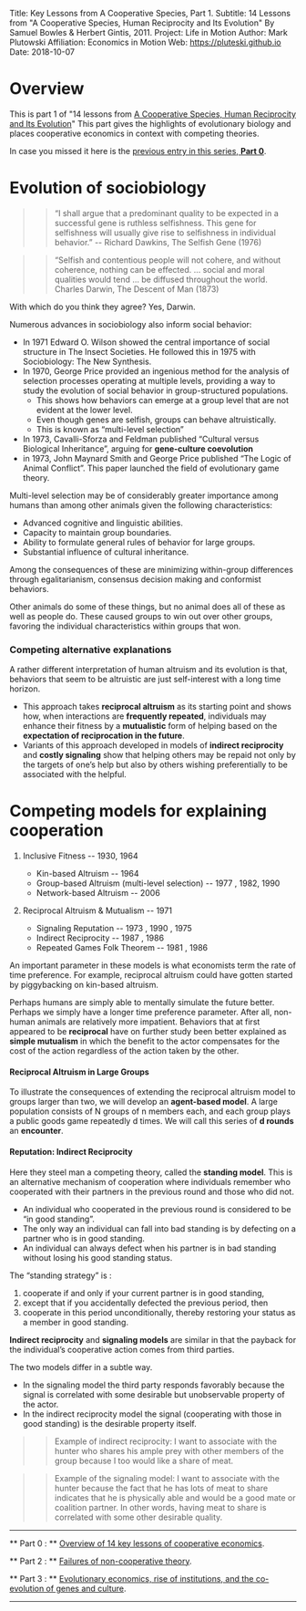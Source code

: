 Title:  Key Lessons from A Cooperative Species, Part 1.
Subtitle:    14 Lessons from "A Cooperative Species, Human Reciprocity and Its Evolution" By Samuel Bowles & Herbert Gintis, 2011.
Project:     Life in Motion
Author:      Mark Plutowski
Affiliation: Economics in Motion
Web:         https://pluteski.github.io
Date:        2018-10-07


# Overview
This is part 1 of "14 lessons from [A Cooperative Species, Human Reciprocity and Its Evolution](https://press.princeton.edu/titles/9474.html)"  This part gives the highlights of evolutionary biology and places cooperative economics in context with competing theories. 

In case you missed it here is the [previous entry in this series, **Part 0**](https://pluteski.github.io/speech-to-text/key-lessons-from-a-cooperative-species-part-0.html).



# Evolution of sociobiology
>> “I shall argue that a predominant quality to be expected in a successful gene is ruthless selfishness. This gene for selfishness will usually give rise to selfishness in individual behavior.” -- Richard Dawkins, The Selfish Gene (1976)

>> “Selfish and contentious people will not cohere, and without coherence, nothing can be effected. … social and moral qualities would tend … be diffused throughout the world. Charles Darwin, The Descent of Man (1873)

With which do you think they agree? Yes, Darwin.

Numerous advances in sociobiology also inform social behavior:

* In 1971 Edward O. Wilson showed the central importance of social structure in The Insect Societies. He followed this in 1975 with Sociobiology: The New Synthesis.
* In 1970, George Price provided an ingenious method for the analysis of selection processes operating at multiple levels, providing a way to study the evolution of social behavior in group-structured populations. 
    * This shows how behaviors can emerge at a group level that are not evident at the lower level.
    * Even though genes are selfish, groups can behave altruistically. 
    * This is known as “multi-level selection”
* In 1973, Cavalli-Sforza and Feldman published “Cultural versus Biological Inheritance”, arguing for **gene-culture coevolution**
* in 1973, John Maynard Smith and George Price published “The Logic of Animal Conflict”. This paper launched the field of evolutionary game theory.

Multi-level selection may be of considerably greater importance among humans than among other animals given the following characteristics:

* Advanced cognitive and linguistic abilities.
* Capacity to maintain group boundaries.
* Ability to formulate general rules of behavior for large groups.
* Substantial influence of cultural inheritance.

Among the consequences of these are minimizing within-group differences through egalitarianism, consensus decision making and conformist behaviors. 

Other animals do some of these things, but no animal does all of these as well as people do.  These caused groups to win out over other groups, favoring the individual characteristics within groups that won.


### Competing alternative explanations
A rather different interpretation of human altruism and its evolution is that, behaviors that seem to be altruistic are just self-interest with a long time horizon. 

* This approach takes **reciprocal altruism** as its starting point and shows how, when interactions are **frequently repeated**, individuals may enhance their fitness by a **mutualistic** form of helping based on the **expectation of reciprocation in the future**. 
* Variants of this approach developed in models of **indirect reciprocity** and **costly signaling** show that helping others may be repaid not only by the targets of one’s help but also by others wishing preferentially to be associated with the helpful.

# Competing models for explaining cooperation

1. Inclusive Fitness -- 1930, 1964
    * Kin-based Altruism -- 1964 
    * Group-based Altruism (multi-level selection) -- 1977 , 1982,  1990 
    * Network-based Altruism  -- 2006 

1. Reciprocal Altruism & Mutualism -- 1971 
    * Signaling Reputation -- 1973 , 1990 , 1975 
    * Indirect Reciprocity -- 1987 , 1986 
    * Repeated Games Folk Theorem -- 1981 , 1986 

An important parameter in these models is what economists term the rate of time preference. For example, reciprocal altruism could have gotten started by piggybacking on kin-based altruism.

Perhaps humans are simply able to mentally simulate the future better. Perhaps we simply have a longer time preference parameter. After all, non-human animals are relatively more impatient. Behaviors that at first appeared to be **reciprocal** have on further study been better explained as **simple mutualism** in which the benefit to the actor compensates for the cost of the action regardless of the action taken by the other.

#### Reciprocal Altruism in Large Groups

To illustrate the consequences of extending the reciprocal altruism model to groups larger than two, we will develop an **agent-based model**.  A large population consists of N groups of n members each, and each group plays a public goods game repeatedly d times. We will call this series of **d rounds** an **encounter**. 

#### Reputation: Indirect Reciprocity
Here they steel man a competing theory, called the **standing model**. This is an alternative mechanism of cooperation where individuals remember who cooperated with their partners in the previous round and those who did not. 

* An individual who cooperated in the previous round is considered to be “in good standing”.
* The only way an individual can fall into bad standing is by defecting on a partner who is in good standing. 
* An individual can always defect when his partner is in bad standing without losing his good standing status. 

The “standing strategy” is : 

1. cooperate if and only if your current partner is in good standing, 
2. except that if you accidentally defected the previous period, then 
3. cooperate in this period unconditionally, thereby restoring your status as a member in good standing. 


**Indirect reciprocity** and **signaling models** are similar in that the payback for the individual’s cooperative action comes from third parties.

The two models differ in a subtle way.  

* In the signaling model the third party responds favorably because the signal is correlated with some desirable but unobservable property of the actor. 
* In the indirect reciprocity model the signal (cooperating with those in good standing) is the desirable property itself. 

>> Example of indirect reciprocity: I want to associate with the hunter who shares his ample prey with other members of the group because I too would like a share of meat. 

>> Example of the signaling model: I want to associate with the hunter because the fact that he has lots of meat to share indicates that he is physically able and would be a good mate or coalition partner.  In other words, having meat to share is correlated with some other desirable quality. 


___

** Part 0 : ** 
[Overview of 14 key lessons of cooperative economics](https://pluteski.github.io/speech-to-text/key-lessons-from-a-cooperative-species-part-0.html).

** Part 2 : ** 
[Failures of non-cooperative theory](https://pluteski.github.io/speech-to-text/key-lessons-from-a-cooperative-species-part-2.html).

** Part 3 : ** 
[Evolutionary economics, rise of institutions, and the co-evolution of genes and culture](https://pluteski.github.io/speech-to-text/key-lessons-from-a-cooperative-species-part-3.html).

___
